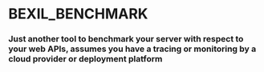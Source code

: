 # BEXIL_BENCHMARK
### Just another tool to benchmark your server with respect to your web APIs, assumes you have a tracing or monitoring by a cloud provider or deployment platform